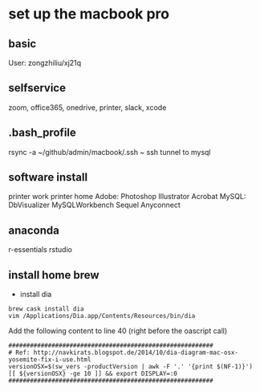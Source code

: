# set up the macbook pro
## basic
User: zongzhiliu/xj21q

## selfservice
zoom, office365, onedrive, printer, slack, xcode

## .bash_profile
rsync -a ~/github/admin/macbook/.ssh ~
ssh tunnel to mysql

## software install
printer work
printer home
Adobe: Photoshop Illustrator Acrobat
MySQL: DbVisualizer MySQLWorkbench Sequel
Anyconnect


## anaconda
r-essentials rstudio

## install home brew
* install dia
```
brew cask install dia
vim /Applications/Dia.app/Contents/Resources/bin/dia
```
Add the following content to line 40 (right before the oascript call)
```
#########################################################
# Ref: http://navkirats.blogspot.de/2014/10/dia-diagram-mac-osx-yosemite-fix-i-use.html
versionOSX=$(sw_vers -productVersion | awk -F '.' '{print $(NF-1)}')
[[ ${versionOSX} -ge 10 ]] && export DISPLAY=:0
#########################################################
```
